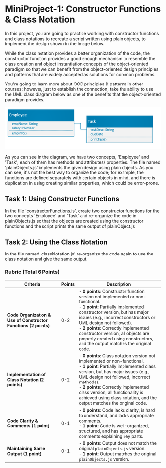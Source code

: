 # MiniProject-1: Constructor Functions & Class Notation

In this project, you are going to practice working with constructor functions and class notations to recreate a script written using plain objects, to implement the design shown in the image below.

While the class notation provides a better organization of the code, the constructor function provides a good enough mechanism to resemble the class creation and object instantiation concepts of the object-oriented paradigm so that we can benefit from the object-oriented design principles and patterns that are widely accepted as solutions for common problems.

You're going to learn more about OOD principles & patterns in other courses; however, just to establish the connection, take the ability to use the UML class diagram below as one of the benefits that the object-oriented paradigm provides.


![](EmpTaskUML.png)

As you can see in the diagram, we have two concepts, 'Employee' and  'Task'; each of them has methods and attributes/ properties. The file named 'plainObjects.js' implements the given design using plain objects. As you can see, it's not the best way to organize the code; for example, the functions are defined separately with certain objects in mind, and there is duplication in using creating similar properties, which could be error-prone. 

## Task 1: Using Constructor Functions

In the file 'constructorFunctions.js', create two constructor functions for the two concepts 'Employee' and 'Task' and re-organize the code in plainObjects.js so that the objects are created using the constructor functions and the script prints the same output of plainObject.js

## Task 2: Using the Class Notation

In the file named 'classNotation.js' re-organize the code again to use the class notation and give the same output.


### Rubric (Total 6 Points)

| Criteria                           | Points | Description |
|------------------------------------|--------|-------------|
| **Code Organization & Use of Constructor Functions (2 points)** | 0-2    | - **0 points**: Constructor function version not implemented or non-functional.<br>- **1 point**: Partially implemented constructor version, but has major issues (e.g., incorrect constructors or UML design not followed).<br>- **2 points**: Correctly implemented constructor version, all objects are properly created using constructors, and the output matches the original code. |
| **Implementation of Class Notation (2 points)** | 0-2    | - **0 points**: Class notation version not implemented or non-functional.<br>- **1 point**: Partially implemented class version, but has major issues (e.g., UML design not followed, incorrect methods).<br>- **2 points**: Correctly implemented class version, all functionality is achieved using class notation, and the output matches the original code. |
| **Code Clarity & Comments (1 point)** | 0-1    | - **0 points**: Code lacks clarity, is hard to understand, and lacks appropriate comments.<br>- **1 point**: Code is well-organized, structured, and has appropriate comments explaining key parts. |
| **Maintaining Same Output (1 point)** | 0-1    | - **0 points**: Output does not match the original `plainObjects.js` version.<br>- **1 point**: Output matches the original `plainObjects.js` version. |
